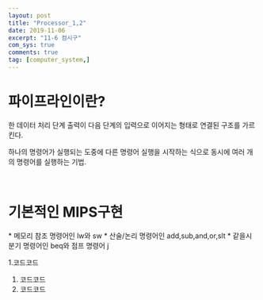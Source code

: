 ```yaml
---
layout: post
title: "Processor_1,2"
date: 2019-11-06
excerpt: "11-6 컴시구"
com_sys: true
comments: true
tag: [computer_system,]
---
```

<h1>파이프라인이란?</h1>
한 데이터 처리 단계 출력이 다음 단계의 입력으로 이어지는 형태로 연결된 구조를 가르킨다.

하나의 명령어가 실행되는 도중에 다른 명령어 실행을 시작하는 식으로 동시에 여러 개의 명령어를 실행하는 기법.

<br>
<h1>기본적인 MIPS구현</h1>
* 메모리 참조 명령어인 lw와 sw
* 산술/논리 명령어인 add,sub,and,or,slt
* 같을시 분기 명령어인 beq와 점프 명령어 j

1.코드코드
1. 코드코드
1. 코드코드